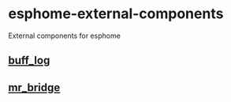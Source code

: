# esphome-external-components
External components for esphome
## [buff_log](components/buff_log)
## [mr_bridge](components/mr_bridge)
